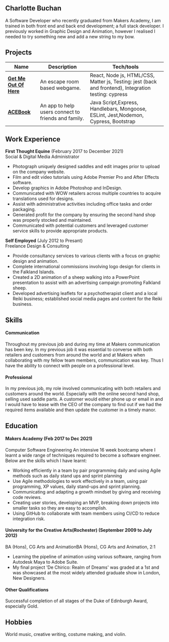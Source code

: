 ## Charlotte Buchan

A Software Developer who recently graduated from Makers Academy, I am trained in both front end and back end development; a full stack developer. I previously worked in Graphic Design and Animation, however I realised I needed to try something new and add a new string to my bow.

## Projects

| Name                                                                 | Description                   | Tech/tools                                             |   
|--------------------------------------------------------------------- | ----------------------------- | -------------------------------------                  |
| **[Get Me Out Of Here](https://github.com/CBuchan5/escape-room)**    | An escape room based webgame. | React, Node js, HTML/CSS, Matter js, Testing: jest (back and frontend), Integration testing: cypress |                
| **[ACEBook](https://github.com/CBuchan5/acebook-SACDWS)**            | An app to help users connect to friends and family.   | Java Script,Express, Handlebars,  Mongoose, ESLint, Jest,Nodemon, Cypress, Bootstrap |          
                       
## Work Experience

**First Thought Equine** (February 2017 to December 2021)  
Social & Digital Media Administrator
 - Photograph uniquely designed saddles and edit images prior to upload on the company website.
 - Film and edit video tutorials using Adobe Premier Pro and After Effects software.
 - Develop graphics in Adobe Photoshop and InDesign.
 - Communicated with WOW retailers across multiple countries to acquire translations used for designs.
 - Assist with administrative activities including office tasks and order packaging.
 - Generated profit for the company by ensuring the second hand shop was properly stocked and maintained.
 - Communicated with potential customers and leveraged customer service skills to provide appropriate products. 

**Self Employed** (July 2012 to Presant)  
Freelance Design & Consulting

- Provide consultancy services to various clients with a focus on graphic design and animation.
- Complete international commissions involving logo design for clients in the Falkland Islands.
- Created a 2D animation of a sheep walking into a PowerPoint presentation to assist with an advertising campaign promoting Falkland sheep. 
- Developed advertising leaflets for a psychotherapist client and a local Reiki business; established social media pages and content for the Reiki business. 

## Skills

#### Communication 
Throughout my previous job and during my time at Makers communication has been key. In my previous job it was essential to converse with both retailers and customers from around the world and at Makers when collaborating with my fellow team members, communication was key. Thus I have the ability to connect with people on a professional level.  

#### Professional 
In my previous job, my role involved communicating with both retailers and customers around the world. Especially with the online second hand shop, selling used saddle parts. A customer would either phone up or email in and I would have to lease with the CEO of the company to find out if we had the required items available and then update the customer in a timely manor. 


## Education

#### Makers Academy (Feb 2017 to Dec 2021)
Computer Software Engineering 
An intensive 16 week bootcamp where I learnt a wide range of techniques required to become a software engineer. Below are the skills which I have learnt:
- Working efficiently in a team by pair programming daily and using Agile methods such as daily stand ups and sprint planning
- Use Agile methodologies to work effectively in a team, using pair programming, XP values, daily stand-ups and sprint planning. 
- Communicating and adapting a growth mindset by giving and receiving code reviews. 
- Creating user stories, developing an MVP, breaking down projects into smaller tasks so they are easy to accomplish. 
- Using GitHub to collaborate with team members using CI/CD to reduce integration risk.

#### University for the Creative Arts(Rochester) (September 2009 to July 2012)
BA (Hons), CG Arts and AnimationBA (Hons), CG Arts and Animation, 2:1
- Learning the pipeline of animation using various software, ranging from Autodesk Maya to Adobe Suite.
- My final project 'De Chirico: Realm of Dreams' was graded at a 1st and was showcased at the most widely attended graduate show in London, New Designers.


#### Other Qualifications

Successful completion of all stages of the Duke of Edinburgh Award, especially Gold. 

## Hobbies

World music, creative writing, costume making, and violin.
